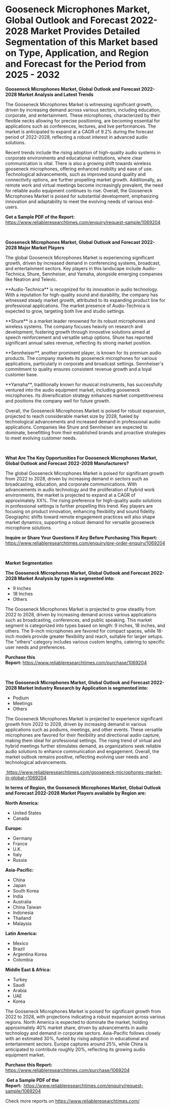 <p><h1>Gooseneck Microphones Market, Global Outlook and Forecast 2022-2028 Market Provides Detailed Segmentation of this Market based on Type, Application, and Region and Forecast for the Period from 2025 - 2032</h1></p><p><strong>Gooseneck Microphones Market, Global Outlook and Forecast 2022-2028 Market Analysis and Latest Trends</strong></p>
<p><p>The Gooseneck Microphones Market is witnessing significant growth, driven by increasing demand across various sectors, including education, corporate, and entertainment. These microphones, characterized by their flexible necks allowing for precise positioning, are becoming essential for applications such as conferences, lectures, and live performances. The market is anticipated to expand at a CAGR of 9.2% during the forecast period of 2022-2028, reflecting a robust interest in advanced audio solutions.</p><p>Recent trends include the rising adoption of high-quality audio systems in corporate environments and educational institutions, where clear communication is vital. There is also a growing shift towards wireless gooseneck microphones, offering enhanced mobility and ease of use. Technological advancements, such as improved sound quality and connectivity options, are further propelling market growth. Additionally, as remote work and virtual meetings become increasingly prevalent, the need for reliable audio equipment continues to rise. Overall, the Gooseneck Microphones Market is poised for substantial development, emphasizing innovation and adaptability to meet the evolving needs of various end-users.</p></p>
<p><strong>Get a Sample PDF of the Report:&nbsp;</strong> <a href="https://www.reliableresearchtimes.com/enquiry/request-sample/1069204?utm_campaign=3187&utm_medium=2&utm_source=Github&utm_content=ia&utm_term=21032025&utm_id=gooseneck-microphones-market-global-outlook-and-forecast-2022-2028">https://www.reliableresearchtimes.com/enquiry/request-sample/1069204</a></p>
<p>&nbsp;</p>
<p><strong>Gooseneck Microphones Market, Global Outlook and Forecast 2022-2028 Major Market Players</strong></p>
<p><p>The global Gooseneck Microphones Market is experiencing significant growth, driven by increased demand in conferencing systems, broadcast, and entertainment sectors. Key players in this landscape include Audio-Technica, Shure, Sennheiser, and Yamaha, alongside emerging companies like Neatron and Televic.</p><p>**Audio-Technica** is recognized for its innovation in audio technology. With a reputation for high-quality sound and durability, the company has witnessed steady market growth, attributed to its expanding product line for professional applications. The market presence of Audio-Technica is expected to grow, targeting both live and studio settings.</p><p>**Shure** is a market leader renowned for its robust microphones and wireless systems. The company focuses heavily on research and development, fostering growth through innovative solutions aimed at speech reinforcement and versatile setup options. Shure has reported significant annual sales revenue, reflecting its strong market position.</p><p>**Sennheiser**, another prominent player, is known for its premium audio products. The company markets its gooseneck microphones for various applications, particularly in corporate and broadcast settings. Sennheiser's commitment to quality ensures consistent revenue growth and a loyal customer base.</p><p>**Yamaha**, traditionally known for musical instruments, has successfully ventured into the audio equipment market, including gooseneck microphones. Its diversification strategy enhances market competitiveness and positions the company well for future growth.</p><p>Overall, the Gooseneck Microphones Market is poised for robust expansion, projected to reach considerable market size by 2028, fueled by technological advancements and increased demand in professional audio applications. Companies like Shure and Sennheiser are expected to dominate, benefitting from their established brands and proactive strategies to meet evolving customer needs.</p></p>
<p>&nbsp;</p>
<p><strong>What Are The Key Opportunities For Gooseneck Microphones Market, Global Outlook and Forecast 2022-2028 Manufacturers?</strong></p>
<p><p>The global Gooseneck Microphones Market is poised for significant growth from 2022 to 2028, driven by increasing demand in sectors such as broadcasting, education, and corporate communications. With advancements in audio technology and the proliferation of hybrid work environments, the market is projected to expand at a CAGR of approximately XX%. The rising preference for high-quality audio solutions in professional settings is further propelling this trend. Key players are focusing on product innovation, enhancing flexibility and sound fidelity. Geographic shifts toward remote engagement practices will also shape market dynamics, supporting a robust demand for versatile gooseneck microphone solutions.</p></p>
<p><strong>Inquire or Share Your Questions If Any Before Purchasing This Report:</strong> <a href="https://www.reliableresearchtimes.com/enquiry/pre-order-enquiry/1069204?utm_campaign=3187&utm_medium=2&utm_source=Github&utm_content=ia&utm_term=21032025&utm_id=gooseneck-microphones-market-global-outlook-and-forecast-2022-2028">https://www.reliableresearchtimes.com/enquiry/pre-order-enquiry/1069204</a></p>
<p>&nbsp;</p>
<p><strong>Market Segmentation</strong></p>
<p><strong>The Gooseneck Microphones Market, Global Outlook and Forecast 2022-2028 Market Analysis by types is segmented into:</strong></p>
<p><ul><li>9 Inches</li><li>18 Inches</li><li>Others</li></ul></p>
<p><p>The Gooseneck Microphones Market is projected to grow steadily from 2022 to 2028, driven by increasing demand across various applications such as broadcasting, conferences, and public speaking. This market segment is categorized into types based on length: 9 inches, 18 inches, and others. The 9-inch microphones are favored for compact spaces, while 18-inch models provide greater flexibility and reach, suitable for larger setups. The "others" category includes various custom lengths, catering to specific user needs and preferences.</p></p>
<p><strong>Purchase this Report:&nbsp;</strong><a href="https://www.reliableresearchtimes.com/purchase/1069204?utm_campaign=3187&utm_medium=2&utm_source=Github&utm_content=ia&utm_term=21032025&utm_id=gooseneck-microphones-market-global-outlook-and-forecast-2022-2028">https://www.reliableresearchtimes.com/purchase/1069204</a></p>
<p>&nbsp;</p>
<p><strong>The Gooseneck Microphones Market, Global Outlook and Forecast 2022-2028 Market Industry Research by Application is segmented into:</strong></p>
<p><ul><li>Podium</li><li>Meetings</li><li>Others</li></ul></p>
<p><p>The Gooseneck Microphones Market is projected to experience significant growth from 2022 to 2028, driven by increasing demand in various applications such as podiums, meetings, and other events. These versatile microphones are favored for their flexibility and directional audio capture, making them ideal for professional settings. The rising trend of virtual and hybrid meetings further stimulates demand, as organizations seek reliable audio solutions to enhance communication and engagement. Overall, the market outlook remains positive, reflecting evolving user needs and technological advancements.</p></p>
<p><a href="https://www.reliableresearchtimes.com/gooseneck-microphones-market-in-global-r1069204?utm_campaign=3187&utm_medium=2&utm_source=Github&utm_content=ia&utm_term=21032025&utm_id=gooseneck-microphones-market-global-outlook-and-forecast-2022-2028">&nbsp;https://www.reliableresearchtimes.com/gooseneck-microphones-market-in-global-r1069204</a></p>
<p><strong>In terms of Region, the Gooseneck Microphones Market, Global Outlook and Forecast 2022-2028 Market Players available by Region are:</strong></p>
<p>
    <p> <strong> North America: </strong>
        <ul>
            <li>United States</li>
            <li>Canada</li>
        </ul>
        </p> 
    <p> <strong> Europe: </strong>
        <ul>
            <li>Germany</li>
            <li>France</li>
            <li>U.K.</li>
            <li>Italy</li>
            <li>Russia</li>
        </ul>
        </p> 
    <p> <strong> Asia-Pacific: </strong>
        <ul>
            <li>China</li>
            <li>Japan</li>
            <li>South Korea</li>
            <li>India</li>
            <li>Australia</li>
            <li>China Taiwan</li>
            <li>Indonesia</li>
            <li>Thailand</li>
            <li>Malaysia</li>
        </ul>
        </p> 
    <p> <strong> Latin America: </strong>
        <ul>
            <li>Mexico</li>
            <li>Brazil</li>
            <li>Argentina Korea</li>
            <li>Colombia</li>
        </ul>
        </p> 
    <p> <strong> Middle East & Africa: </strong>
        <ul>
            <li>Turkey</li>
            <li>Saudi</li>
            <li>Arabia</li>
            <li>UAE</li>
            <li>Korea</li>
        </ul>
    </p>
    </p>
<p><p>The Gooseneck Microphones Market is poised for significant growth from 2022 to 2028, with projections indicating a robust expansion across various regions. North America is expected to dominate the market, holding approximately 40% market share, driven by advancements in audio technology and demand in corporate sectors. Asia-Pacific follows closely with an estimated 30%, fueled by rising adoption in educational and entertainment sectors. Europe captures around 25%, while China is anticipated to contribute roughly 20%, reflecting its growing audio equipment market.</p></p>
<p><strong>Purchase this Report: </strong><a href="https://www.reliableresearchtimes.com/purchase/1069204?utm_campaign=3187&utm_medium=2&utm_source=Github&utm_content=ia&utm_term=21032025&utm_id=gooseneck-microphones-market-global-outlook-and-forecast-2022-2028">https://www.reliableresearchtimes.com/purchase/1069204</a></p>
<p>&nbsp;<strong>Get a Sample PDF of the Report:&nbsp;&nbsp;</strong><a href="https://www.reliableresearchtimes.com/enquiry/request-sample/1069204?utm_campaign=3187&utm_medium=2&utm_source=Github&utm_content=ia&utm_term=21032025&utm_id=gooseneck-microphones-market-global-outlook-and-forecast-2022-2028">https://www.reliableresearchtimes.com/enquiry/request-sample/1069204</a></p>
<p><strong></strong></p>
<p>Check more reports on <a href="https://www.reliableresearchtimes.com/?utm_campaign=3187&utm_medium=2&utm_source=Github&utm_content=ia&utm_term=21032025&utm_id=gooseneck-microphones-market-global-outlook-and-forecast-2022-2028">https://www.reliableresearchtimes.com/</a></p>